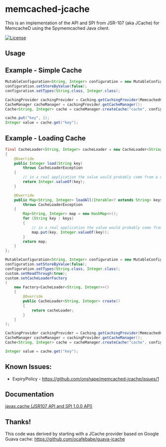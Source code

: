 memcached-jcache
================

This is an implementation of the API and SPI from JSR-107 (aka JCache) for MemcacheD using the Spymemcached Java client.

[![License](http://img.shields.io/:license-apache-brightgreen.svg)](http://www.apache.org/licenses/LICENSE-2.0.html)

## Usage

## Example - Simple Cache

```java
MutableConfiguration<String, Integer> configuration = new MutableConfiguration<>();
configuration.setStoreByValue(false);
configuration.setTypes(String.class, Integer.class);

CachingProvider cachingProvider = Caching.getCachingProvider(MemcachedCachingProvider.class.getName());
CacheManager cacheManager = cachingProvider.getCacheManager();
Cache<String, Integer> cache = cacheManager.createCache("cache", configuration);

cache.put("key", 1);
Integer value = cache.get("key");
```

## Example - Loading Cache

```java
final CacheLoader<String, Integer> cacheLoader = new CacheLoader<String, Integer>()
{
    @Override
    public Integer load(String key)
        throws CacheLoaderException
    {
        // in a real application the value would probably come from a database...
        return Integer.valueOf(key);
    }

    @Override
    public Map<String, Integer> loadAll(Iterable<? extends String> keys)
        throws CacheLoaderException
    {
        Map<String, Integer> map = new HashMap<>();
        for (String key : keys)
        {
            // in a real application the value would probably come from a database...
            map.put(key, Integer.valueOf(key));
        }
        return map;
    }
};

MutableConfiguration<String, Integer> configuration = new MutableConfiguration<>();
configuration.setStoreByValue(false);
configuration.setTypes(String.class, Integer.class);
custom.setReadThrough(true);
custom.setCacheLoaderFactory
(
    new Factory<CacheLoader<String, Integer>>()
    {
        @Override
        public CacheLoader<String, Integer> create()
        {
            return cacheLoader;
        }
    }
);

CachingProvider cachingProvider = Caching.getCachingProvider(MemcachedCachingProvider.class.getName());
CacheManager cacheManager = cachingProvider.getCacheManager();
Cache<String, Integer> cache = cacheManager.createCache("cache", configuration);

Integer value = cache.get("key");
```

## Known Issues:

* ExpiryPolicy - https://github.com/onshape/memcached-jcache/issues/1

## Documentation

[javax.cache (JSR107 API and SPI 1.0.0 API)](http://ignite.apache.org/jcache/1.0.0/javadoc/javax/cache/package-summary.html)

## Thanks!
This code was derived by starting with a JCache provider based on Google Guava cache: https://github.com/ocafebabe/guava-jcache
